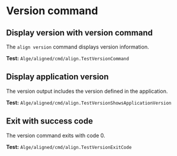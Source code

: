 # Version command

## Display version with version command

The `align version` command displays version information.

**Test:** `Alge/aligned/cmd/align.TestVersionCommand`

## Display application version

The version output includes the version defined in the application.

**Test:** `Alge/aligned/cmd/align.TestVersionShowsApplicationVersion`

## Exit with success code

The version command exits with code 0.

**Test:** `Alge/aligned/cmd/align.TestVersionExitCode`
